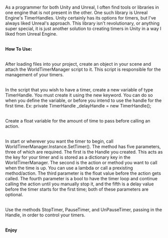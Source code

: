 As a programmer for both Unity and Unreal, I often find tools or libraries in one engine that is not present in the other. One such library is Unreal Engine's TimerHandles. Unity certainly has its options for timers, but I've always liked Unreal's approach. This library isn't revolutionary, or anything super special, it is just another solution to creating timers in Unity in a way I liked from Unreal Engine.

<br><b> How To Use: </b>

<br> After loading files into your project, create an object in your scene and attach the WorldTimerManager script to it. This script is responsible for the management of your timers.

<br> In the script that you wish to have a timer, create a new variable of type TimerHandle. You must create it using the new keyword. You can do so when you define the variable, or before you intend to use the handle for the first time. Ex: private TimerHandle _delayHandle = new TimerHandle();

<br> Create a float variable for the amount of time to pass before calling an action.

<br> In start or wherever you want the timer to begin, call WorldTimerManager.Instance.SetTimer(). The method has five parameters, three of which are required. The first is the Handle you created. This acts as the key for your timer and is stored as a dictionary key in the WorldTimerManager. The second is the action or method you want to call when the time is up. You can use a lambda or call a prexisting method/action. The third parameter is the float value before the action gets called. The fourth parameter is a bool to have the timer loop and continue calling the action until you manually stop it, and the fifth is a delay value before the timer starts for the first time; both of these parameters are optional.

<br>Use the methods StopTimer, PauseTimer, and UnPauseTimer, passing in the Handle, in order to control your timers.

<br><b>Enjoy</b>
